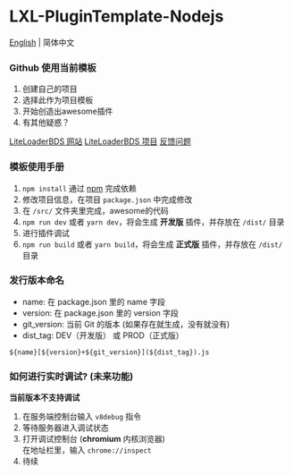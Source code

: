 # LXL-PluginTemplate-Nodejs

[English](README.md) | 简体中文

### Github 使用当前模板
1. 创建自己的项目
2. 选择此作为项目模板
3. 开始创造出awesome插件
4. 有其他疑惑？

[LiteLoaderBDS 网站](https://www.litebds.com/)
[LiteLoaderBDS 项目](https://github.com/LiteLDev/LiteLoaderBDS)
[反馈问题](https://github.com/CoachRun/LXL-PluginTemplate-Nodejs/issues)

### 模板使用手册

1. `npm install` 通过 [npm](https://nodejs.org/) 完成依赖
2. 修改项目信息，在项目 `package.json` 中完成修改
3. 在 `/src/` 文件夹里完成，awesome的代码
4. `npm run dev` 或者 `yarn dev`，将会生成 **开发版** 插件，并存放在 `/dist/` 目录
5. 进行插件调试
6. `npm run build` 或者 `yarn build`，将会生成 **正式版** 插件，并存放在 `/dist/` 目录


### 发行版本命名

- name: 在 package.json 里的 name 字段
- version: 在 package.json 里的 version 字段
- git_version: 当前 Git 的版本 (如果存在就生成，没有就没有)
- dist_tag: DEV（开发版） 或 PROD（正式版）

`${name}[${version}+${git_version}](${dist_tag}).js`


### 如何进行实时调试? (未来功能)
**当前版本不支持调试**

1. 在服务端控制台输入 `v8debug` 指令
2. 等待服务器进入调试状态
3. 打开调试控制台 (**chromium** 内核浏览器)  
在地址栏里，输入 `chrome://inspect`  
4. 待续
